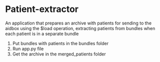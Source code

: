 # Patient-extractor

An application that prepares an archive with patients for sending to the aidbox using the $load operation, extracting patients from bundles when each patient is in a separate bundle

1. Put bundles with patients in the bundles folder
2. Run app.py file
3. Get the archive in the merged_patients folder
